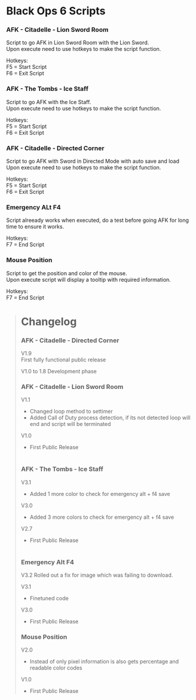 # Black Ops 6 Scripts
### AFK - Citadelle - Lion Sword Room
Script to go AFK in Lion Sword Room with the Lion Sword.<br/>
Upon execute need to use hotkeys to make the script function.<br/>

Hotkeys: <br/>
F5 = Start Script<br>
F6 = Exit Script<br/>

### AFK - The Tombs - Ice Staff
Script to go AFK with the Ice Staff.<br/>
Upon execute need to use hotkeys to make the script function.<br/>

Hotkeys: <br/>
F5 = Start Script<br>
F6 = Exit Script<br/>

### AFK - Citadelle - Directed Corner
Script to go AFK with Sword in Directed Mode with auto save and load<br/>
Upon execute need to use hotkeys to make the script function.<br/>

Hotkeys: <br/>
F5 = Start Script<br>
F6 = Exit Script<br/>

### Emergency ALt F4
Script alreeady works when executed, do a test before going AFK for long time to ensure it works.<br/>

Hotkeys: <br/>
F7 = End Script<br/>

### Mouse Position
Script to get the position and color of the mouse.<br/>
Upon execute script will display a tooltip with required information.<br/>

Hotkeys: <br/>
F7 = End Script<br/>

> # Changelog
> ### AFK - Citadelle - Directed Corner
> V1.9<br/>
> First fully functional public release
>
> V1.0 to 1.8
> Development phase
> 
> ### AFK - Citadelle - Lion Sword Room
> V1.1<br/>
> - Changed loop method to settimer
> - Added Call of Duty process detection, if its not detected loop will end and script will be terminated
> 
> V1.0
>  - First Public Release<br/><br/>
>
> ### AFK - The Tombs - Ice Staff
> V3.1
> - Added 1 more color to check for emergency alt + f4 save<br/>
>
> V3.0
> - Added 3 more colors to check for emergency alt + f4 save<br/>
>
> V2.7
> - First Public Release<br/><br/>
>
> ### Emergency Alt F4
> V3.2
> Rolled out a fix for image which was failing to download.
> 
> V3.1
> - Finetuned code<br/>
>
> V3.0
> - First Public Release<br/>
>
> ### Mouse Position
> V2.0
> - Instead of only pixel information is also gets percentage and readable color codes<br/>
>
> V1.0
> - First Public Release<br/>
